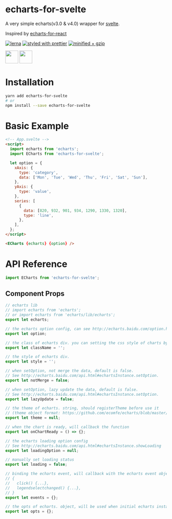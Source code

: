 # echarts-for-svelte

A very simple echarts(v3.0 & v4.0) wrapper for [svelte](https://svelte.dev).

Inspired by [echarts-for-react](https://github.com/hustcc/echarts-for-react)

[![lerna](https://img.shields.io/badge/maintained%20with-lerna-cc00ff.svg)](https://lerna.js.org/)
[![styled with prettier](https://img.shields.io/badge/styled_with-prettier-ff69b4.svg)](https://github.com/prettier/prettier)
[![minified + gzip](https://badgen.net/bundlephobia/minzip/echarts-for-svelte)](https://bundlephobia.com/result?p=echarts-for-svelte)

<div>
  <img height="40" src="https://liyuanqiu.github.io/github-readme-assets/echarts-logo-dark.png">
  <img height="40" src="https://liyuanqiu.github.io/github-readme-assets/svelte-logo.svg">
</div>

# Installation

```bash
yarn add echarts-for-svelte
# or
npm install --save echarts-for-svelte
```

# Basic Example

```html
<!-- App.svelte -->
<script>
  import echarts from 'echarts';
  import ECharts from 'echarts-for-svelte';

  let option = {
    xAxis: {
      type: 'category',
      data: ['Mon', 'Tue', 'Wed', 'Thu', 'Fri', 'Sat', 'Sun'],
    },
    yAxis: {
      type: 'value',
    },
    series: [
      {
        data: [820, 932, 901, 934, 1290, 1330, 1320],
        type: 'line',
      },
    ],
  };
</script>

<ECharts {echarts} {option} />
```

# API Reference

```javascript
import ECharts from 'echarts-for-svelte';
```

## Component Props

```javascript
// echarts lib
// import echarts from 'echarts';
// or import echarts from 'echarts/lib/echarts';
export let echarts;

// the echarts option config, can see http://echarts.baidu.com/option.html#title.
export let option;

// the class of echarts div. you can setting the css style of charts by class name.
export let className = '';

// the style of echarts div.
export let style = '';

// when setOption, not merge the data, default is false.
// See http://echarts.baidu.com/api.html#echartsInstance.setOption.
export let notMerge = false;

// when setOption, lazy update the data, default is false.
// See http://echarts.baidu.com/api.html#echartsInstance.setOption.
export let lazyUpdate = false;

// the theme of echarts. string, should registerTheme before use it
// (theme object format: https://github.com/ecomfe/echarts/blob/master/theme/dark.js).
export let theme = null;

// when the chart is ready, will callback the function
export let onChartReady = () => {};

// the echarts loading option config
// See http://echarts.baidu.com/api.html#echartsInstance.showLoading
export let loadingOption = null;

// manually set loading status
export let loading = false;

// binding the echarts event, will callback with the echarts event object as it's paramter.
// {
//   click() {...},
//   legendselectchanged() {...},
// }
export let events = {};

// the opts of echarts. object, will be used when initial echarts instance by echarts.init
export let opts = {};
```
